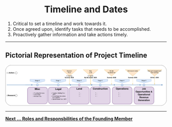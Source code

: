 # <center> Timeline and Dates </center>

1.  Critical to set a timeline and work towards it.
2.  Once agreed upon, identify tasks that needs to be accomplished.
3.  Proactively gather information and take actions timely.

---
## Pictorial Representation of Project Timeline
![Project Timeline Sequence](../images/Project_timeline_sequence.jpg)


---

[**Next ... Roles and Responsbilities of the Founding Member**](https://github.com/RameshBalasubramanian/SpecialNeedsHomeVA/blob/main/3%20-%20Founding%20Members/3-1-Founding-Builders-Trust-Roles.md)
